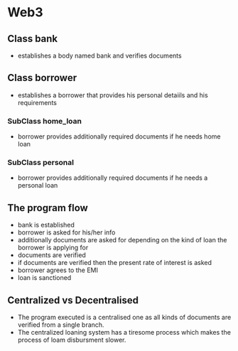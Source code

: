 # Web3

## Class bank

- establishes a body named bank and verifies documents

## Class borrower

- establishes a borrower that provides his personal detaiils and his requirements

### SubClass home_loan

- borrower provides additionally required documents if he needs home loan

### SubClass personal

- borrower provides additionally required documents if he needs a personal loan

## The program flow

- bank is established
- borrower is asked for his/her info
- additionally documents are asked for depending on the kind of loan the borrower is applying for
- documents are verified
- if documents are verified then the present rate of interest is asked
- borrower agrees to the EMI
- loan is sanctioned

## Centralized vs Decentralised

- The program executed is a centralised one as all kinds of documents are verified from a single branch.
- The centralized loaning system has a tiresome process which makes the process of loam disbursment slower.

